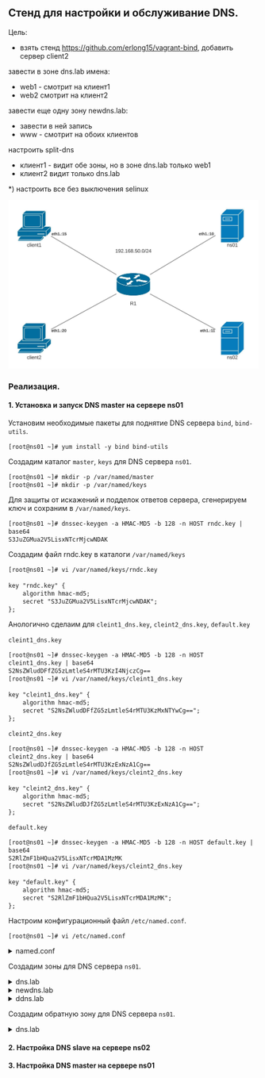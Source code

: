 ## Стенд для настройки и обслуживание DNS.

Цель:

- взять стенд https://github.com/erlong15/vagrant-bind, добавить сервер client2

завести в зоне dns.lab имена:
- web1 - смотрит на клиент1
- web2 смотрит на клиент2

завести еще одну зону newdns.lab:
- завести в ней запись
- www - смотрит на обоих клиентов

настроить split-dns
- клиент1 - видит обе зоны, но в зоне dns.lab только web1
- клиент2 видит только dns.lab

*) настроить все без выключения selinux

![](topology.jpeg)

### Реализация.

#### 1. Установка и запуск DNS master на сервере ns01
Установим необходимые пакеты для поднятие DNS сервера `bind`, `bind-utils`.
```
[root@ns01 ~]# yum install -y bind bind-utils
```

Создадим каталог `master`, `keys` для DNS сервера `ns01`.
```
[root@ns01 ~]# mkdir -p /var/named/master
[root@ns01 ~]# mkdir -p /var/named/keys
```

Для защиты от искажений и подделок ответов сервера, сгенерируем ключ и сохраним в `/var/named/keys`.
```
[root@ns01 ~]# dnssec-keygen -a HMAC-MD5 -b 128 -n HOST rndc.key | base64
S3JuZGMua2V5LisxNTcrMjcwNDAK
```
Создадим файл rndc.key в каталоги `/var/named/keys`
```
[root@ns01 ~]# vi /var/named/keys/rndc.key

key "rndc.key" {
    algorithm hmac-md5;
    secret "S3JuZGMua2V5LisxNTcrMjcwNDAK";
};
```

Анологично сделаим для `cleint1_dns.key`, `cleint2_dns.key`, `default.key`

`cleint1_dns.key`

```
[root@ns01 ~]# dnssec-keygen -a HMAC-MD5 -b 128 -n HOST cleint1_dns.key | base64
S2NsZWludDFfZG5zLmtleS4rMTU3KzI4NjczCg==
[root@ns01 ~]# vi /var/named/keys/cleint1_dns.key

key "cleint1_dns.key" {
    algorithm hmac-md5;
    secret "S2NsZWludDFfZG5zLmtleS4rMTU3KzMxNTYwCg==";
};
```

`cleint2_dns.key`

```
[root@ns01 ~]# dnssec-keygen -a HMAC-MD5 -b 128 -n HOST cleint2_dns.key | base64
S2NsZWludDJfZG5zLmtleS4rMTU3KzExNzA1Cg==
[root@ns01 ~]# vi /var/named/keys/cleint2_dns.key

key "cleint2_dns.key" {
    algorithm hmac-md5;
    secret "S2NsZWludDJfZG5zLmtleS4rMTU3KzExNzA1Cg==";
};
```

`default.key`

```
[root@ns01 ~]# dnssec-keygen -a HMAC-MD5 -b 128 -n HOST default.key | base64
S2RlZmF1bHQua2V5LisxNTcrMDA1MzMK
[root@ns01 ~]# vi /var/named/keys/cleint2_dns.key

key "default.key" {
    algorithm hmac-md5;
    secret "S2RlZmF1bHQua2V5LisxNTcrMDA1MzMK";
};
```

Настроим конфигурационный файл `/etc/named.conf`.
```
[root@ns01 ~]# vi /etc/named.conf
```

<details>
  <summary>named.conf</summary>

```
options {

    // network 
	listen-on port 53 { 192.168.50.10; };
	listen-on-v6 port 53 { ::1; };

    // data
	directory 	"/var/named";
	dump-file 	"/var/named/data/cache_dump.db";
	statistics-file "/var/named/data/named_stats.txt";
	memstatistics-file "/var/named/data/named_mem_stats.txt";

    // server
	recursion yes;
	allow-query     { 192.168.50.0/24; };
    allow-transfer { 192.168.50.11; };
    
    // dnssec
	dnssec-enable yes;
	dnssec-validation yes;

    // others
	bindkeys-file "/etc/named.iscdlv.key";
	managed-keys-directory "/var/named/dynamic";
	pid-file "/run/named/named.pid";
	session-keyfile "/run/named/session.key";
};

logging {
    channel default_debug {
        file "data/named.run";
        severity dynamic;
    };
};

// RNDC Control for client
key "rndc-key" {
    algorithm hmac-md5;
    secret "GrtiE9kz16GK+OKKU/qJvQ==";
};
controls {
    inet 192.168.50.10 allow { 192.168.50.15; } keys { "rndc-key"; }; 
};

acl "client1" {
    192.168.50.15/32; // client1
};

acl "client2" {
    192.168.50.20/32; // client2
};

// ZONE TRANSFER WITH TSIG
//include "/var/named/keys/named.zonetransfer.key"; 

key "zonetransfer.key" {
    algorithm hmac-md5;
    secret "GrtiE9kz16GK+OKKU/qJvQ==";
};
server 192.168.50.11 {
    keys { "zonetransfer.key"; };
};

view "client1" {
    match-clients { "client1"; };

    // root zone
    zone "." IN {
        type hint;
        file "named.ca";
    };

    // zones like localhost
    include "/etc/named.rfc1912.zones";

    // roots DNSKEY
    include "/etc/named.root.key";

    // dns.lab zone
    zone "dns.lab" {
        type master;
        file "master/named.client1-dns.lab";
        allow-transfer { key "zonetransfer.key"; };
    };

    // newdns.lab zone
    zone "newdns.lab" {
        type master;
        file "master/named.newdns.lab";
        allow-transfer { key "zonetransfer.key"; };
    };

    // dns.lab zone reverse
    zone "50.168.192.in-addr.arpa" {
        type master;
        file "master/named.client1-dns.lab.rev";
        allow-transfer { key "zonetransfer.key"; };
    };

    // ddns.lab zone
    zone "ddns.lab" {
        type master;
        file "dynamic/named.ddns.lab";
        allow-transfer { key "zonetransfer.key"; };
        allow-update { key "zonetransfer.key"; };
    };
};

view "client2" {
    match-clients { "client2"; };

    // root zone
    zone "." IN {
        type hint;
        file "named.ca";
    };

    // zones like localhost
    include "/etc/named.rfc1912.zones";

    // roots DNSKEY
    include "/etc/named.root.key";

    // dns.lab zone
    zone "dns.lab" {
        type master;
        file "master/named.client2-dns.lab";
        allow-transfer { key "zonetransfer.key"; };
    };

    // dns.lab zone reverse
    zone "50.168.192.in-addr.arpa" {
        type master;
        file "master/named.client2-dns.lab.rev";
        allow-transfer { key "zonetransfer.key"; };
    };
};

view "default" {
    match-clients { "any"; };

    // root zone
    zone "." IN {
        type hint;
        file "named.ca";
    };

    // zones like localhost
    include "/etc/named.rfc1912.zones";

    // roots DNSKEY
    include "/etc/named.root.key";

    // dns.lab zone
    zone "dns.lab" {
        type master;
        file "master/named.dns.lab";
        allow-transfer { key "zonetransfer.key"; };
    };

    // newdns.lab zone
    zone "newdns.lab" {
        type master;
        file "master/named.newdns.lab";
        allow-transfer { key "zonetransfer.key"; };
    };

    // dns.lab zone reverse
    zone "50.168.192.in-addr.arpa" {
        type master;
        file "master/named.dns.lab.rev";
        allow-transfer { key "zonetransfer.key"; };
    };

    // ddns.lab zone
    zone "ddns.lab" {
        type master;
        file "dynamic/named.ddns.lab";
        allow-transfer { key "zonetransfer.key"; };
        allow-update { key "zonetransfer.key"; };
    };
};
```
</details>


Создадим зоны для DNS сервера `ns01`.

<details>
  <summary>dns.lab</summary>

```
dns.lab
```
</details>


<details>
  <summary>newdns.lab</summary>

```

```
</details>


<details>
  <summary>ddns.lab</summary>

```

```
</details>


Создадим обратную зону для DNS сервера `ns01`.

<details>
  <summary>dns.lab</summary>

```

```
</details>

#### 2. Настройка DNS slave на сервере ns02



#### 3. Настройка DNS master на сервере ns01

